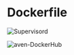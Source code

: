 # Dockerfile

![Supervisord](http://supervisord.org/)

![aven-DockerHub](https://hub.docker.com/r/aven725/)
